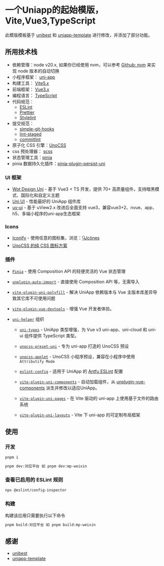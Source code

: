 # 一个Uniapp的起始模版，Vite,Vue3,TypeScript

此模版模板基于 [unibest](https://github.com/feige996/unibest) 和 [uniapp-template](https://github.com/yang1206/uniapp-template) 进行修改，并添加了部分功能。

## 所用技术栈

- 依赖管理：node v20.x, 如果你已经使用 nvm，可以参考 [Github: nvm](https://github.com/nvm-sh/nvm#deeper-shell-integration) 来实现 node 版本的自动切换
- 小程序框架： [uni-app](https://uniapp.dcloud.io/)
- 构建工具： [Vite5.x](https://cn.vitejs.dev/)
- 前端框架： [Vue3.x](https://v3.cn.vuejs.org/)
- 编程语言： [TypeScript](https://www.typescriptlang.org/)
- 代码规范：
  - [ESLint](https://eslint.org/)
  - [Prettier](https://prettier.io/)
  - [Stylelint](https://stylelint.io/)
- 提交规范：
  - [simple-git-hooks](https://github.com/toplenboren/simple-git-hooks)
  - [lint-staged](https://www.npmjs.com/package/lint-staged)
  - [commitlint](https://commitlint.js.org/#/)
- 原子化 CSS 引擎：[UnoCSS](https://github.com/unocss/unocss)
- css 预处理器： [scss](https://sass-lang.com/)
- 状态管理工具：[pinia](https://pinia.vuejs.org/)
- pinia 数据持久化插件：[pinia-plugin-persist-uni](https://allen-1998.github.io/pinia-plugin-persist-uni/)

### UI 框架

- [Wot Design Uni](https://github.com/Moonofweisheng/wot-design-uni) - 基于 Vue3 + TS 开发，提供 70+ 高质量组件，支持暗黑模式、国际化和自定义主题
- [Uni UI](https://github.com/dcloudio/uni-ui) - 性能最好的 UniApp 组件库
- [uv-ui](https://github.com/climblee/uv-ui) - 基于 uView2.x 改进后全面支持 vue3，兼容vue3+2、nvue、app、h5、多端小程序的uni-app生态框架

### Icons

- [Iconify](https://iconify.design) - 使用任意的图标集，浏览：[🔍Icônes](https://icones.netlify.app/)
- [UnoCSS 的纯 CSS 图标方案](https://github.com/antfu/unocss/tree/main/packages/preset-icons)

### 插件

- [`Pinia`](https://pinia.vuejs.org) - 使用 Composition API 的轻便灵活的 Vue 状态管理
- [`unplugin-auto-import`](https://github.com/antfu/unplugin-auto-import) - 直接使用 Composition API 等，无需导入
- [`vite-plugin-uni-polyfill`](https://github.com/Ares-Chang/vite-plugin-uni-polyfill) - 解决 UniApp 依赖版本与 Vue 主版本库差异导致其它库不可使用问题
- [`vite-plugin-vue-devtools`](https://github.com/webfansplz/vite-plugin-vue-devtools) - 增强 Vue 开发者体验。
- [`uni-helper`](https://github.com/uni-helper) 组织

  - [`uni-types`](https://github.com/uni-helper/uni-typed/tree/main/packages/uni-types) - UniApp 类型增强，为 Vue v3 uni-app、uni-cloud 和 uni-ui 组件提供 TypeScript 类型。

  - [`unocss-preset-uni`](https://github.com/uni-helper/unocss-preset-uni) - 专为 uni-app 打造的 UnoCSS 预设

  - [`unocss-applet`](https://github.com/unocss-applet/unocss-applet) - UnoCSS 小程序预设，兼容在小程序中使用 `Attributify Mode`

  - [`eslint-config`](https://github.com/uni-helper/eslint-config) - 适用于 UniApp 的 [Antfu ESLint](https://github.com/antfu/eslint-config) 配置
  - [`vite-plugin-uni-components`](https://github.com/uni-helper/vite-plugin-uni-components) - 自动加载组件，从 [unplugin-vue-components](https://github.com/unplugin/unplugin-vue-components) 派生并修改以适应UniApp。
  - [`vite-plugin-uni-pages`](https://github.com/uni-helper/vite-plugin-uni-pages) - 在 Vite 驱动的 uni-app 上使用基于文件的路由系统

  - [`vite-plugin-uni-layouts`](https://github.com/uni-helper/vite-plugin-uni-layouts) - Vite 下 uni-app 的可定制布局框架

## 使用

### 开发

```bash
pnpm i
```

```bash
pnpm dev:对应平台 如 pnpm dev:mp-weixin
```

### 查看已启用的 ESLint 规则

```bash
npx @eslint/config-inspector
```

### 构建

构建该应用只需要执行以下命令

```bash
pnpm build:对应平台 如 pnpm build:mp-weixin
```

## 感谢

- [unibest](https://github.com/feige996/unibest)
- [uniapp-template](https://github.com/yang1206/uniapp-template)

